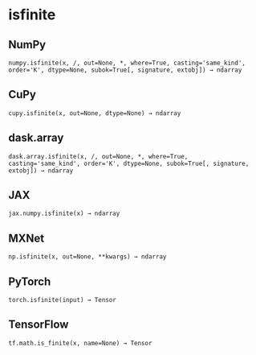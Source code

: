 # isfinite

## NumPy

```
numpy.isfinite(x, /, out=None, *, where=True, casting='same_kind', order='K', dtype=None, subok=True[, signature, extobj]) → ndarray
```

## CuPy

```
cupy.isfinite(x, out=None, dtype=None) → ndarray
```

## dask.array

```
dask.array.isfinite(x, /, out=None, *, where=True, casting='same_kind', order='K', dtype=None, subok=True[, signature, extobj]) → ndarray
```

## JAX

```
jax.numpy.isfinite(x) → ndarray
```

## MXNet

```
np.isfinite(x, out=None, **kwargs) → ndarray
```

## PyTorch

```
torch.isfinite(input) → Tensor
```

## TensorFlow

```
tf.math.is_finite(x, name=None) → Tensor
```
